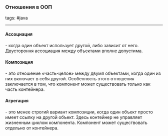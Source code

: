 ### Отношения в ООП
tags: #java

---
#### Ассоциация
\- когда один объект использует другой, либо зависит от него. Двустороння ассоциация между объектами вполне допустима. 

#### Композиция
\- это отношение «часть-целое» между двумя объектами, когда один из них включает в себя другой. Особенность этого отношения заключается в том, что компонент может существовать только как часть контейнера. 

#### Агрегация 
\- это менее строгий вариант композиции, когда один объект просто имеет ссылку на другой объект. Здесь контейнер не управляет жизненным циклом компонента. Компонент может существовать отдельно от контейнера. 